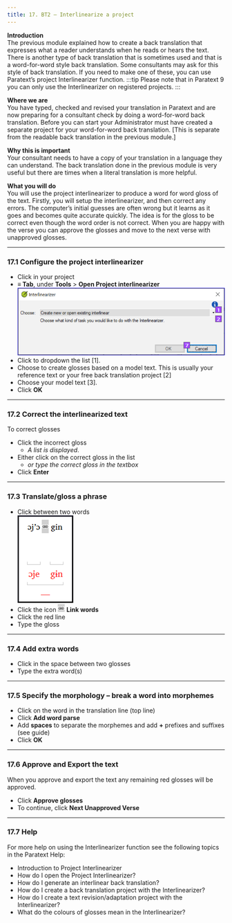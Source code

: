 ```yaml
---
title: 17. BT2 – Interlinearize a project
---
```

**Introduction**  
The previous module explained how to create a back translation that expresses what a reader understands when he reads or hears the text. There is another type of back translation that is sometimes used and that is a word-for-word style back translation. Some consultants may ask for this style of back translation. If you need to make one of these, you can use Paratext’s project Interlinearizer function.
:::tip
Please note that in Paratext 9 you can only use the Interlinearizer on registered projects.
:::

**Where we are**  
You have typed, checked and revised your translation in Paratext and are now preparing for a consultant check by doing a word-for-word back translation. Before you can start your Administrator must have created a separate project for your word-for-word back translation. [This is separate from the readable back translation in the previous module.]

**Why this is important**  
Your consultant needs to have a copy of your translation in a language they can understand. The back translation done in the previous module is very useful but there are times when a literal translation is more helpful.

**What you will do**  
You will use the project interlinearizer to produce a word for word gloss of the text. Firstly, you will setup the interlinearizer, and then correct any errors. The computer’s initial guesses are often wrong but it learns as it goes and becomes quite accurate quickly. The idea is for the gloss to be correct even though the word order is not correct. When you are happy with the verse you can approve the glosses and move to the next verse with unapproved glosses.


----

### 17.1 Configure the project interlinearizer
-  Click in your project
-  **≡ Tab**, under **Tools** \> **Open Project interlinearizer**  
    ![](../media/0cdbacaf0e304e0ef379020f2dcaba2f.png)
-  Click to dropdown the list [1].
-  Choose to create glosses based on a model text. This is usually your reference text or your free back translation project [2]
-  Choose your model text [3].
-  Click **OK**


----

### 17.2 Correct the interlinearized text
To correct glosses

-  Click the incorrect gloss
   -  *A list is displayed*.
-  Either click on the correct gloss in the list
   -  *or type the correct gloss in the textbox*
-  Click **Enter**


----

### 17.3 Translate/gloss a phrase
-  Click between two words  
    ![](../media/c7cf4653e0b4137dd58f81dcc3f0597e.png)
-  Click the icon ![](../media/6ccaf79317765c5710750461a4b36f2d.png) **Link words**
-  Click the red line
-  Type the gloss


----

### 17.4 Add extra words
-  Click in the space between two glosses
-  Type the extra word(s)


----

### 17.5 Specify the morphology – break a word into morphemes
-  Click on the word in the translation line (top line)
-  Click **Add word parse** 
-  Add **spaces** to separate the morphemes and add **+** prefixes and suffixes (see guide)
-  Click **OK**


----

### 17.6 Approve and Export the text
When you approve and export the text any remaining red glosses will be approved.

-  Click **Approve glosses**
-  To continue, click **Next Unapproved Verse**


----

### 17.7 Help
For more help on using the Interlinearizer function see the following topics in the Paratext Help:

-  Introduction to Project Interlinearizer
-  How do I open the Project Interlinearizer?
-  How do I generate an interlinear back translation?
-  How do I create a back translation project with the Interlinearizer?
-  How do I create a text revision/adaptation project with the Interlinearizer?
-  What do the colours of glosses mean in the Interlinearizer?
